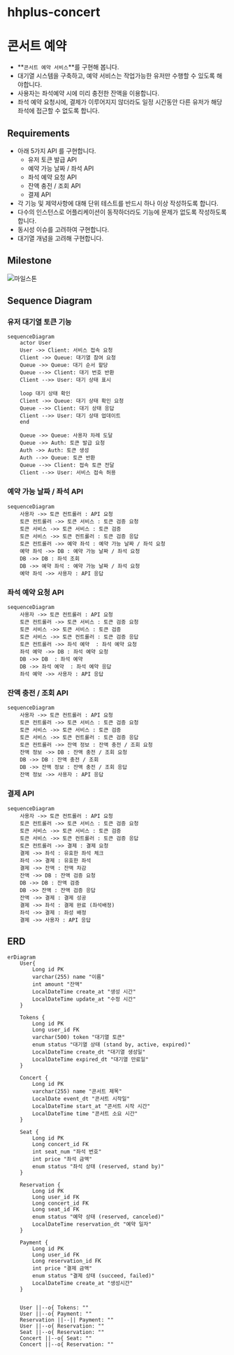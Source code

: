 # hhplus-concert

# 콘서트 예약
- **`콘서트 예약 서비스`**를 구현해 봅니다.
- 대기열 시스템을 구축하고, 예약 서비스는 작업가능한 유저만 수행할 수 있도록 해야합니다.
- 사용자는 좌석예약 시에 미리 충전한 잔액을 이용합니다.
- 좌석 예약 요청시에, 결제가 이루어지지 않더라도 일정 시간동안 다른 유저가 해당 좌석에 접근할 수 없도록 합니다.

## Requirements
- 아래 5가지 API 를 구현합니다.
    - 유저 토큰 발급 API
    - 예약 가능 날짜 / 좌석 API
    - 좌석 예약 요청 API
    - 잔액 충전 / 조회 API
    - 결제 API
- 각 기능 및 제약사항에 대해 단위 테스트를 반드시 하나 이상 작성하도록 합니다.
- 다수의 인스턴스로 어플리케이션이 동작하더라도 기능에 문제가 없도록 작성하도록 합니다.
- 동시성 이슈를 고려하여 구현합니다.
- 대기열 개념을 고려해 구현합니다.

## Milestone
![마일스톤](https://github.com/user-attachments/assets/47fa3f00-1157-4768-bf08-f876ed62485b)

## Sequence Diagram
### 유저 대기열 토큰 기능
```mermaid
sequenceDiagram
    actor User
    User ->> Client: 서비스 접속 요청
    Client ->> Queue: 대기열 참여 요청
    Queue ->> Queue: 대기 순서 할당
    Queue -->> Client: 대기 번호 반환
    Client -->> User: 대기 상태 표시
    
    loop 대기 상태 확인
    Client ->> Queue: 대기 상태 확인 요청
    Queue -->> Client: 대기 상태 응답
    Client -->> User: 대기 상태 업데이트
    end
    
    Queue ->> Queue: 사용자 차례 도달
    Queue ->> Auth: 토큰 발급 요청
    Auth ->> Auth: 토큰 생성
    Auth -->> Queue: 토큰 반환
    Queue -->> Client: 접속 토큰 전달
    Client -->> User: 서비스 접속 허용
```

### 예약 가능 날짜 / 좌석 API
```mermaid
sequenceDiagram
    사용자 ->> 토큰 컨트롤러 : API 요청
    토큰 컨트롤러 ->> 토큰 서비스 : 토큰 검증 요청
    토큰 서비스 ->> 토큰 서비스 : 토큰 검증
    토큰 서비스 ->> 토큰 컨트롤러 : 토큰 검증 응답
    토큰 컨트롤러 ->> 예약 좌석 : 예약 가능 날짜 / 좌석 요청
    예약 좌석 ->> DB : 예약 가능 날짜 / 좌석 요청
    DB ->> DB : 좌석 조회
    DB ->> 예약 좌석 : 예약 가능 날짜 / 좌석 요청
    예약 좌석 ->> 사용자 : API 응답
```

### 좌석 예약 요청 API
```mermaid
sequenceDiagram
    사용자 ->> 토큰 컨트롤러 : API 요청
    토큰 컨트롤러 ->> 토큰 서비스 : 토큰 검증 요청
    토큰 서비스 ->> 토큰 서비스 : 토큰 검증
    토큰 서비스 ->> 토큰 컨트롤러 : 토큰 검증 응답
    토큰 컨트롤러 ->> 좌석 예약  : 좌석 예약 요청
    좌석 예약 ->> DB : 좌석 예약 요청
    DB ->> DB  : 좌석 예약
    DB ->> 좌석 예약  : 좌석 예약 응답
    좌석 예약 ->> 사용자 : API 응답
```

### 잔액 충전 / 조회 API
```mermaid
sequenceDiagram
    사용자 ->> 토큰 컨트롤러 : API 요청
    토큰 컨트롤러 ->> 토큰 서비스 : 토큰 검증 요청
    토큰 서비스 ->> 토큰 서비스 : 토큰 검증
    토큰 서비스 ->> 토큰 컨트롤러 : 토큰 검증 응답
    토큰 컨트롤러 ->> 잔액 정보 : 잔액 충전 / 조회 요청
    잔액 정보 ->> DB : 잔액 충전 / 조회 요청
    DB ->> DB : 잔액 충전 / 조회
    DB ->> 잔액 정보 : 잔액 충전 / 조회 응답
    잔액 정보 ->> 사용자 : API 응답
```

### 결제 API
```mermaid
sequenceDiagram
    사용자 ->> 토큰 컨트롤러 : API 요청
    토큰 컨트롤러 ->> 토큰 서비스 : 토큰 검증 요청
    토큰 서비스 ->> 토큰 서비스 : 토큰 검증
    토큰 서비스 ->> 토큰 컨트롤러 : 토큰 검증 응답
    토큰 컨트롤러 ->> 결제 : 결제 요청
    결제 ->> 좌석 : 유효한 좌석 체크
    좌석 ->> 결제 : 유효한 좌석
    결제 ->> 잔액 : 잔액 차감
    잔액 ->> DB : 잔액 검증 요청
    DB ->> DB : 잔액 검증
    DB ->> 잔액 : 잔액 검증 응답
    잔액 ->> 결제 : 결제 성공
    결제 ->> 좌석 : 결제 완료 (좌석배정)
    좌석 ->> 결제 : 좌성 배정
    결제 ->> 사용자 : API 응답
```


## ERD
```mermaid
erDiagram
    User{
        Long id PK
        varchar(255) name "이름"
        int amount "잔액"
        LocalDateTime create_at "생성 시간"
        LocalDateTime update_at "수정 시간"
    }
    
    Tokens {
        Long id PK
        Long user_id FK
        varchar(500) token "대기열 토큰"
        enum status "대기열 상태 (stand by, active, expired)"
        LocalDateTime create_dt "대기열 생성일"
        LocalDateTime expired_dt "대기열 만료일"
    }
    
    Concert {
        Long id PK
        varchar(255) name "콘서트 제목"
        LocalDate event_dt "콘서트 시작일"
        LocalDateTime start_at "콘서트 시작 시간"
        LocalDateTime time "콘서트 소요 시간"
    }
    
    Seat {
        Long id PK
        Long concert_id FK
        int seat_num "좌석 번호"
        int price "좌석 금액"
        enum status "좌석 상태 (reserved, stand by)"
    }
    
    Reservation {
        Long id PK
        Long user_id FK
        Long concert_id FK
        Long seat_id FK
        enum status "예약 상태 (reserved, canceled)"
        LocalDateTime reservation_dt "예약 일자"
    }
    
    Payment {
        Long id PK
        Long user_id FK
        Long reservation_id FK
        int price "결제 금액"
        enum status "결제 상태 (succeed, failed)"
        LocalDateTime create_at "생성시간"
    }


    User ||--o{ Tokens: ""
    User ||--o{ Payment: ""
    Reservation ||--|| Payment: ""
    User ||--o{ Reservation: ""
    Seat ||--o{ Reservation: ""
    Concert ||--o{ Seat: ""
    Concert ||--o{ Reservation: ""
```


